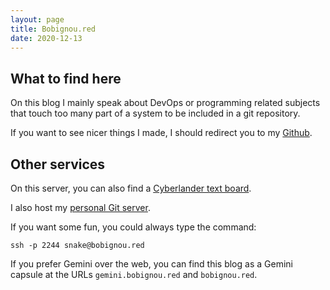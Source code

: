 ```yaml
---
layout: page
title: Bobignou.red
date: 2020-12-13
---
```

## What to find here
On this blog I mainly speak about DevOps or programming related subjects that touch too many part of a system to be included in a git repository.

If you want to see nicer things I made, I should redirect you to my [Github](https://github.com/Arkaeriit).

## Other services
On this server, you can also find a [Cyberlander text board](https://cyberland.bobignou.red).

I also host my [personal Git server](https://git.bobignou.red).

If you want some fun, you could always type the command:
```shell
ssh -p 2244 snake@bobignou.red
```

If you prefer Gemini over the web, you can find this blog as a Gemini capsule at the URLs `gemini.bobignou.red` and `bobignou.red`.

